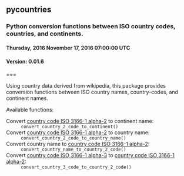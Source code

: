<h2>pycountries</h2>
<h3>Python conversion functions between ISO country codes, countries, and continents.</h3>
<h4>Thursday, 2016 November 17, 2016 07:00:00 UTC</h4>
<h4>Version: 0.01.6</h4>
===

Using country data derived from wikipedia, this package provides conversion 
functions between ISO country names, country-codes, and continent names.

Available functions:

<dl>
<dt>Convert <a href="https://en.wikipedia.org/wiki/ISO_3166-1_alpha-2" target="_blank">country code ISO 3166-1 alpha-2</a> to continent name:</dt>
<dd><code>convert_country_2_code_to_continent()</code></dd>

<dt>Convert <a href="https://en.wikipedia.org/wiki/ISO_3166-1_alpha-2" target="_blank">country code ISO 3166-1 alpha-2</a> to country name:</dt>
<dd><code>convert_country_2_code_to_country_name()</code></dd>

<dt>Convert country name to <a href="https://en.wikipedia.org/wiki/ISO_3166-1_alpha-2" target="_blank">country code ISO 3166-1 alpha-2</a>:</dt>
<dd><code>convert_country_name_to_country_2_code()</code></dd>

<dt>Convert <a href="https://en.wikipedia.org/wiki/ISO_3166-1_alpha-3" target="_blank">country code ISO 3166-1 alpha-3</a> 
to <a href="https://en.wikipedia.org/wiki/ISO_3166-1_alpha-2" target="_blank">country code ISO 3166-1 alpha-2</a>:</dt>
<dd><code>convert_country_3_code_to_country_2_code()</code></dd>
</dl>